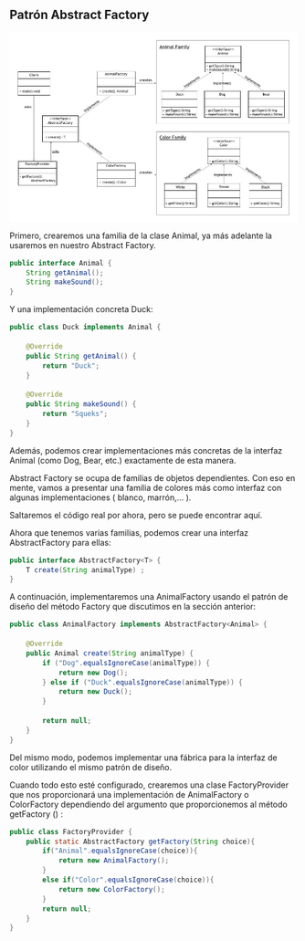 ## Patrón Abstract Factory

<img align="center" src="https://github.com/jorgekautz/reference-guide/blob/master/design-patterns/assets/diagram_abstract_factory.jpg?raw=true">

Primero, crearemos una familia de la clase Animal, ya más adelante la usaremos en nuestro Abstract Factory.

```java
public interface Animal {
    String getAnimal();
    String makeSound();
}
```

Y una implementación concreta Duck:

```java
public class Duck implements Animal {
 
    @Override
    public String getAnimal() {
        return "Duck";
    }
 
    @Override
    public String makeSound() {
        return "Squeks";
    }
}
```

Además, podemos crear implementaciones más concretas de la interfaz Animal (como Dog, Bear, etc.) exactamente de esta manera.

Abstract Factory se ocupa de familias de objetos dependientes. Con eso en mente, vamos a presentar una familia de colores más como interfaz con algunas implementaciones ( blanco, marrón,… ).

Saltaremos el código real por ahora, pero se puede encontrar aquí.

Ahora que tenemos varias familias, podemos crear una interfaz AbstractFactory para ellas:

```java
public interface AbstractFactory<T> {
    T create(String animalType) ;
}
```

A continuación, implementaremos una AnimalFactory usando el patrón de diseño del método Factory que discutimos en la sección anterior:

```java
public class AnimalFactory implements AbstractFactory<Animal> {
 
    @Override
    public Animal create(String animalType) {
        if ("Dog".equalsIgnoreCase(animalType)) {
            return new Dog();
        } else if ("Duck".equalsIgnoreCase(animalType)) {
            return new Duck();
        }
 
        return null;
    }
}
```

Del mismo modo, podemos implementar una fábrica para la interfaz de color utilizando el mismo patrón de diseño.

Cuando todo esto esté configurado, crearemos una clase FactoryProvider que nos proporcionará una implementación de AnimalFactory o ColorFactory dependiendo del argumento que proporcionemos al método getFactory () :

```java
public class FactoryProvider {
    public static AbstractFactory getFactory(String choice){
        if("Animal".equalsIgnoreCase(choice)){
            return new AnimalFactory();
        }
        else if("Color".equalsIgnoreCase(choice)){
            return new ColorFactory();
        }
        return null;
    }
}
```